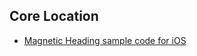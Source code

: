 ## Core Location 
- [Magnetic Heading sample code for iOS](https://stackoverflow.com/questions/41080571/magnetic-heading-sample-code-for-ios)
